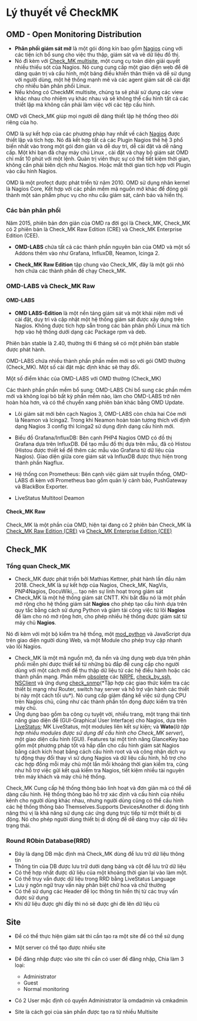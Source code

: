 # Lý thuyết về CheckMK
## OMD - Open Monitoring Distribution
* **Phân phối giám sát mở** là một gói đóng kín bao gồm [Nagios](Note/Nagios.md) cùng với các tiện ích bổ sung cho việc thu thập, giám sát và vẽ dữ liệu đồ thị.
* Nó đi kèm với [Check_MK multisite](Note/Multisite.md), một cung cụ toàn diện giải quyết nhiều thiếu sót của Nagios. Nó cung cung cấp một giao diện web để dẽ dàng quản trị và cấu hình, một bảng điều khiển thân thiện và dễ sử dụng với người dùng, một hệ thống mạnh mẽ và các agent giám sát dễ cài đặt cho nhiều bản phân phối Linux.
* Nếu không có CheckMK multisite, chúng ta sẽ phải sử dụng các view khác nhau cho nhiệm vụ khác nhau và sẽ không thể cấu hình tất cả các thiết lập mà không cần phải làm việc với các tệp cấu hình.

OMD với Check_MK giúp mọi người dễ dàng thiết lập hệ thống theo dõi riêng của họ.

OMD là sự kết hợp của các phương pháp hay nhất về cách [Nagios](Note/Nagios.md) được thiết lập và tích hợp. Nó đã kết hợp tất cả các Plugin Nagios thế hệ 3 phổ biến nhất vào trong một gói đơn giản và dễ duy trì, dễ cài đặt và dễ nâng cấp. Một khi bạn đã chạy máy chủ Linux , cài đặt và chạy bộ giám sát OMD chỉ mất 10 phút với một lệnh. Quản trị viên thực sự có thể tiết kiệm thời gian, không cần phải biên dịch như Nagios. Hoặc mất thời gian tích hợp với Plugin vào cấu hình Nagios.

OMD là một profect được phát triển từ năm 2010. OMD sử dụng nhân kernel là Nagios Core, Kết hợp với các phần mềm mã nguồn mở khác để đóng gói thành một sản phẩm phục vụ cho nhu cầu giám sát, cảnh báo và hiển thị.

### Các bản phân phối

Năm 2015, phiên bản đơn giản của OMD ra đời gọi là Check_MK, Check_MK có 2 phiên bản là Check_MK Raw Edition (CRE) và Check_MK Enterprise Edition (CEE).

* **OMD-LABS** chứa tất cả các thành phần nguyên bản của OMD và một số Addons thêm vào như Grafana, InfluxDB, Neamon, Icinga 2.

* **Check_MK Raw Edition** tập chung vào Check_MK, đây là một gói nhỏ hơn chứa các thành phần để chạy Check_MK.

### OMD-LABS và Check_MK Raw

#### OMD-LABS 
* **OMD LABS-Edition** là một nền tảng giám sát và một khái niệm mới về cài đặt, duy trì và cập nhật một hệ thống giám sát được xây dựng trên Nagios. Không được tích hợp sẵn trong các bản phân phối Linux mà tích hợp vào hệ thống dưới dạng các Package rpm và deb.

Phiên bản stable là 2.40, thường thì 6 tháng sẽ có một phiên bản stable được phát hành.

OMD-LABS chứa nhiều thành phần phần mềm mới so với gói OMD thường (Check_MK). Một số cài đặt mặc định khác sẽ thay đổi.

Một số điểm khác của OMD-LABS với OMD thường (Check_MK)

Các thành phần phần mềm bổ sung: OMD-LABS Chỉ bổ sung các phần mềm mới và không loại bỏ bất kỳ phần mềm nào, làm cho OMD-LABS trở nên hoàn hỏa hơn, và có thể chuyển xang phiên bản khác bằng OMD Update.

* Lõi giám sát mới bên cạch Nagios 3, OMD-LABS còn chứa hai Cóe mới là Neamon và Icinga2. Trong khi Neamon hoàn toàn tương thích với định dạng Nagios 3 config thì Icinga2 sử dụng định dạng cấu hình mới.

* Biểu đồ Grafana/InfluxDB: Bên cạnh PHP4 Nagios OMD có đồ thị Grafana dựa trên InfluxDB. Để tạo mẫu đồ thị dựa trên mẫu, đã có Histou (Histou được thiết kế để thêm các mẫu vào Grafana từ dữ liệu của Nagios). Giao diện giữa core giám sát và InfluxDB được thực hiện trong thành phần Nagflux.
* Hệ thống con Prometheus: Bên cạnh việc giám sát truyền thống, OMD-LABS đi kèm với Prometheus bao gồm quản lý cảnh báo, PushGateway và BlackBox Exporter.
* LiveStatus Multitool Deamon

#### Check_MK Raw
Check_MK là một phần của OMD, hiện tại đang có 2 phiên bản Check_MK là [Check_MK Raw Edition (CRE)]() và [Check_MK Enterprise Edition (CEE)]()
## Check_MK
### Tổng quan Check_MK
* Check_MK được phát triển bởi Mathias Kettner, phát hành lần đầu năm 2018. Check_MK là sự kết hợp của Nagios, Check_MK, NagVis, PNP4Nagios, DocuWiki,... tạo nên sự linh hoạt trong giám sát
* Check_MK là một hệ thống giám sát CNTT. Khi bắt đầu nó là một phần mở rộng cho hệ thống giám sát **Nagios** cho phép tạo cấu hình dựa trên quy tắc bằng cách sử dụng Python và giảm tải công việc từ lõi **Nagios** để làm cho nó mở rộng hơn, cho phép nhiều hệ thống được giám sát từ máy chủ **Nagios**.

Nó đi kèm với một bộ kiểm tra hệ thống, một [mod_python]() và JavaScript dựa trên giao diện người dùng Web, và một Module cho phép truy cập nhanh vào lõi Nagios.

* Check_MK là một mã nguồn mở, đa nền và ứng dụng web dựa trên phân phối miễn phí được thiết kế từ những bù đắp để cung cấp cho người dùng với một cách mới để thu thập dữ liệu từ các hệ điều hành hoặc các thành phần mạng. Phần mềm [obsolete]() các [NRPE](), [check_by_ssh](), [NSClient]() và ứng dụng [check_snmp](https://vi.wikipedia.org/wiki/SNMP#:~:text=SNMP%20vi%E1%BA%BFt%20t%E1%BA%AFt%20t%E1%BB%AB%20ti%E1%BA%BFng,thi%E1%BA%BFt%20b%E1%BB%8B%20m%E1%BA%A1ng%20t%E1%BB%AB%20xa.)(*Tập hợp các giao thức kiểm tra các thiết bị mạng như Router, switch hay server và hỗ trợ vận hành các thiết bị này một cách tối ưu*). Nó cung cấp giảm đáng kể việc sử dụng CPU trên Nagios chủ, cũng như các thành phần tồn đọng được kiểm tra trên máy chủ.
* Ứng dụng bao gồm ba công cụ tuyệt vời, nhiều trang, một trạng thái tính năng giao diện để (GUI-Graphical User Interface) cho Nagios, dựa trên [LiveStatus](Note/livestatus.md); MK LiveStatus, một modules liên kết sự kiện; và **Wato**(*là tập hợp nhiều modules được sử dụng để cấu hình cho Check_MK server*), một giao diện cấu hình (GUI). Features tại một tính năng GlanceKey bao gồm một phương pháp tốt và hấp dẫn cho cấu hình giám sát Nagios bằng cách kích hoạt bằng cách cấu hình root và và công nhận dịch vụ tự động thay đổi thay vì sử dụng Nagios và dữ liệu cấu hình, hỗ trợ cho các hợp đồng mỗi máy chủ một lần mỗi khoảng thời gian kiểm tra, cũng như hỗ trợ việc gửi kết quả kiểm tra Nagios, tiết kiệm nhiều tài nguyên trên máy khách và máy chủ hệ thống.

Check_MK Cung cấp hệ thống thông báo linh hoạt và đơn giản mà có thể dễ dàng cấu hình. Hệ thống thông báo hỗ trợ xác định và cấu hình của nhiều kênh cho người dùng khác nhau, nhưng người dùng cũng có thể cấu hình các hệ thống thông báo Themselves.Supports DevicesAnother di động tính năng thú vị là khả năng sử dụng các ứng dụng trực tiếp từ một thiết bị di động. Nó cho phép người dùng thiết bị di dộng để dễ dàng truy cập dữ liệu trạng thái.

### Round RObin Database(RRD)
* Đây là dạng DB mặc định mà Check_MK dùng để lưu trữ dữ liệu thông tin
* Thông tin của DB được lưu trữ dưới dạng bảng và cột để lưu trữ dữ liệu
* Có thể hợp nhất được dữ liệu của một khoảng thời gian lại vào làm một.
* Có thể truy vấn được dữ liệu trong RRD bằng LiveStatus Language
* Lưu ý ngôn ngữ truy vấn này phân biệt chữ hoa và chữ thường
* Có thể sử dụng các Header để lọc thông tin hiển thị từ các truy vấn được sử dụng
* Khi dữ liệu được ghi đầy thì nó sẽ được ghi đè lên dữ liệu cũ

## Site
* Để có thể thực hiện giám sát thì cần tạo ra một site để có thể sử dụng
* Một server có thể tạo được nhiều site
* Để đăng nhập được vào site thì cần có user để đăng nhập, Chia làm 3 loại:
    * Administrator
    * Guest 
    * Normal monitoring

* Có 2 User mặc định có quyền Administrator là omdadmin và cmkadmin
* Site là cách gọi của sản phẩn được tạo ra từ nhiều Multisite
